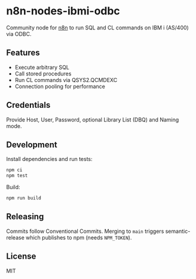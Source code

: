 # n8n-nodes-ibmi-odbc

Community node for [n8n](https://n8n.io) to run SQL and CL commands on IBM i (AS/400) via ODBC.

## Features

- Execute arbitrary SQL
- Call stored procedures
- Run CL commands via QSYS2.QCMDEXC
- Connection pooling for performance

## Credentials

Provide Host, User, Password, optional Library List (DBQ) and Naming mode.

## Development

Install dependencies and run tests:

```bash
npm ci
npm test
```

Build:

```bash
npm run build
```

## Releasing

Commits follow Conventional Commits. Merging to `main` triggers semantic-release which publishes to npm (needs `NPM_TOKEN`).

## License

MIT
